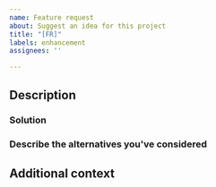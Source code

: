 ```yaml
---
name: Feature request
about: Suggest an idea for this project
title: "[FR]"
labels: enhancement
assignees: ''

---
```


<!--- Provide a general summary of the issue in the Title above -->

## Description

<!--- A clear and concise description of the feature request -->

### Solution 

<!--- A clear and concise description of what you want to happen -->

### Describe the alternatives you've considered

<!--- If applicable, a clear and concise description of any alternative solutions or features you've considered. -->

## Additional context

<!--- Add any other information about the feature request here -->
